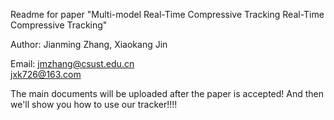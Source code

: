 Readme for paper "Multi-model Real-Time Compressive Tracking Real-Time Compressive Tracking" 

Author: Jianming Zhang, Xiaokang Jin

Email: jmzhang@csust.edu.cn			
        jxk726@163.com	

The main documents will be uploaded after the paper is accepted! And then we'll show you how to use our tracker!!!!


